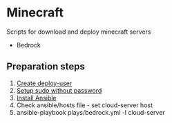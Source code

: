 # Minecraft

Scripts for download and deploy minecraft servers
* Bedrock


## Preparation steps
1. [Create deploy-user](https://www.cyberciti.biz/faq/ubuntu-18-04-setup-ssh-public-key-authentication)
1. [Setup sudo without password](https://www.cyberciti.biz/faq/linux-unix-running-sudo-command-without-a-password/)
1. [Install Ansible](https://docs.ansible.com/ansible/latest/installation_guide/intro_installation.html)
1. Check ansible/hosts file - set cloud-server host
1. ansible-playbook plays/bedrock.yml -l cloud-server

